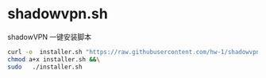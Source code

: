 # shadowvpn.sh
shadowVPN 一键安装脚本

``` bash
curl -o  installer.sh "https://raw.githubusercontent.com/hw-1/shadowvpn.sh/refs/heads/main/installer.sh" &&\
chmod a+x installer.sh &&\
sudo   ./installer.sh
```
